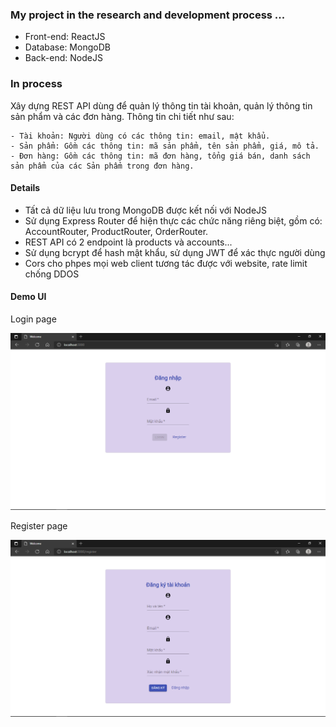 ### My project in the research and development process ...
- Front-end: ReactJS
- Database: MongoDB
- Back-end: NodeJS

### In process

Xây dựng REST API dùng để quản lý thông tin tài khoản, quản lý thông tin sản phẩm và các đơn hàng. Thông tin chi tiết như sau:


	- Tài khoản: Người dùng có các thông tin: email, mật khẩu.
	- Sản phẩm: Gồm các thông tin: mã sản phẩm, tên sản phẩm, giá, mô tả.
	- Đơn hàng: Gồm các thông tin: mã đơn hàng, tổng giá bán, danh sách sản phẩm của các Sản phẩm trong đơn hàng.

#### Details
- Tất cả dữ liệu lưu trong MongoDB được kết nối với NodeJS 
- Sử dụng Express Router để hiện  thực các chức năng riêng biệt, gồm có: AccountRouter, ProductRouter, OrderRouter.
- REST API có 2 endpoint là products và accounts...
- Sử dụng bcrypt để hash mật khẩu, sử dụng JWT để xác thực người dùng
- Cors cho phpes mọi web client tương tác được với website, rate limit chống DDOS

#### Demo UI
Login page

![](img_git/login.png)

Register page

![](img_git/register.png)